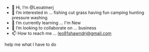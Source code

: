 - 👋 Hi, I’m @Leoatmerj
- 👀 I’m interested in ... fishing cut grass having fun camping hunting pressure washing 
- 🌱 I’m currently learning ... I'm New 
- 💞️ I’m looking to collaborate on ... business 
- 📫 How to reach me ... leo91shawndrj@gmail.com

<!---
Leoatmerj/Leoatmerj is a ✨ special ✨ repository because its `README.md` (this file) appears on your GitHub profile.
You can click the Preview link to take a look at your changes.
--->
help me what I have to do 
